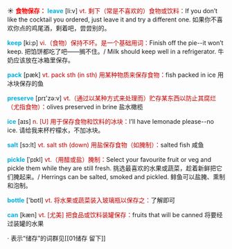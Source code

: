 ☀ <font color="red">**食物保存：**</font>
<font color="sky blue">**leave**</font> [li:v] 
<font color="#c00000">vt. 剩下（常是不喜欢的）食物或饮料：</font>If you don’t like the cocktail you ordered, just leave it and try a different one. 如果你不喜欢你点的鸡尾酒，剩着吧，尝尝别的。

<font color="sky blue">**keep**</font> [ki:p] 
<font color="#c00000">vi.（食物）保持不坏。是一个基础用词：</font>Finish off the pie--it won’t keep. 把馅饼都吃了吧——搁不住。/ Milk should keep well in a refrigerator. 牛奶应该放在冰箱里保存。

<font color="sky blue">**pack**</font> [pæk] 
<font color="#c00000">vt. pack sth (in sth) 用某种物质来保存食物：</font>fish packed in ice 用冰块保存的鱼

<font color="sky blue">**preserve**</font> [prɪ'zə:v] 
<font color="#c00000">vt.（通过以某种方式来处理而）贮存某东西以防止其腐烂（尤指食物）：</font>olives preserved in brine 盐水橄榄

<font color="sky blue">**ice**</font> [aɪs] 
<font color="#c00000">n. [U] 用于保存食物和饮料的冰块：</font>I’ll have lemonade please--no ice. 请给我来杯柠檬水，不加冰块。

<font color="sky blue">**salt**</font> [sɔ:lt] 
<font color="#c00000">vt. salt sth (down) 用盐保存食物（如腌制）：</font>salted fish 咸鱼
           
<font color="sky blue">**pickle**</font> [ˈpɪkl]
<font color="#c00000">vt.（用醋或盐）腌制：</font>Select your favourite fruit or veg and pickle them while they are still fresh. 挑选最喜欢的水果或蔬菜，趁着新鲜把它们腌起来。/ Herrings can be salted, smoked and pickled. 鲱鱼可以盐腌、熏制和泡制。

<font color="sky blue">**bottle**</font> ['bɒtl] 
<font color="#c00000">vt. 将水果或蔬菜装入玻璃瓶以保存之：</font>了解即可

<font color="sky blue">**can**</font> [kæn] 
<font color="#c00000">vt. [尤美] 把食品或饮料装罐保存：</font>fruits that will be canned 将要经过装罐的水果

· 表示“储存”的词群见[[01储存 留下]]
